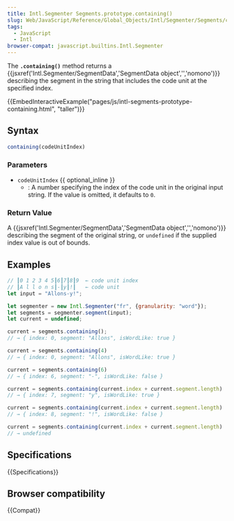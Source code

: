 ```yaml
---
title: Intl.Segmenter Segments.prototype.containing()
slug: Web/JavaScript/Reference/Global_Objects/Intl/Segmenter/Segments/containing
tags:
  - JavaScript
  - Intl
browser-compat: javascript.builtins.Intl.Segmenter
---
```


The **`.containing()`** method returns a {{jsxref('Intl.Segmenter/SegmentData','SegmentData object','','nomono')}} describing the segment in the string that includes the code unit at the specified index.

{{EmbedInteractiveExample("pages/js/intl-segments-prototype-containing.html", "taller")}}

## Syntax

```js
containing(codeUnitIndex)
```

### Parameters

- `codeUnitIndex` {{ optional_inline }}
  - : A number specifying the index of the code unit in the original input string.  If the value is omitted, it defaults to `0`.

### Return Value

A {{jsxref('Intl.Segmenter/SegmentData','SegmentData object','','nomono')}} describing the segment of the original string, or `undefined` if the supplied index value is out of bounds.


## Examples

```js
// ┃0 1 2 3 4 5┃6┃7┃8┃9  ← code unit index
// ┃A l l o n s┃-┃y┃!┃   ← code unit
let input = "Allons-y!";

let segmenter = new Intl.Segmenter("fr", {granularity: "word"});
let segments = segmenter.segment(input);
let current = undefined;

current = segments.containing();
// → { index: 0, segment: "Allons", isWordLike: true }

current = segments.containing(4)
// → { index: 0, segment: "Allons", isWordLike: true }

current = segments.containing(6)
// → { index: 6, segment: "-", isWordLike: false }

current = segments.containing(current.index + current.segment.length)
// → { index: 7, segment: "y", isWordLike: true }

current = segments.containing(current.index + current.segment.length)
// → { index: 8, segment: "!", isWordLike: false }

current = segments.containing(current.index + current.segment.length)
// → undefined
```

## Specifications

{{Specifications}}

## Browser compatibility

{{Compat}}
